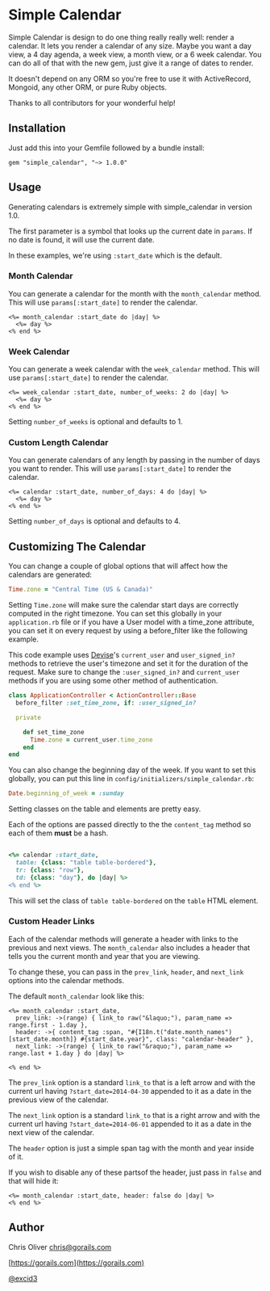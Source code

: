 Simple Calendar
===============

Simple Calendar is design to do one thing really really well: render a
calendar. It lets you render a calendar of any size. Maybe you want a
day view, a 4 day agenda, a week view, a month view, or a 6 week
calendar. You can do all of that with the new gem, just give it a range
of dates to render.

It doesn't depend on any ORM so you're free to use it with ActiveRecord,
Mongoid, any other ORM, or pure Ruby objects.

Thanks to all contributors for your wonderful help!

Installation
------------

Just add this into your Gemfile followed by a bundle install:

    gem "simple_calendar", "~> 1.0.0"

Usage
-----

Generating calendars is extremely simple with simple_calendar in version 1.0.

The first parameter is a symbol that looks up the current date in
`params`. If no date is found, it will use the current date.

In these examples, we're using `:start_date` which is the default.

### Month Calendar

You can generate a calendar for the month with the `month_calendar`
method.
This will use `params[:start_date]` to render the calendar.

```erb
<%= month_calendar :start_date do |day| %>
  <%= day %>
<% end %>
```

### Week Calendar

You can generate a week calendar with the `week_calendar` method.
This will use `params[:start_date]` to render the calendar.

```erb
<%= week_calendar :start_date, number_of_weeks: 2 do |day| %>
  <%= day %>
<% end %>
```

Setting `number_of_weeks` is optional and defaults to 1.

### Custom Length Calendar

You can generate calendars of any length by passing in the number of days you want to render.
This will use `params[:start_date]` to render the calendar.

```erb
<%= calendar :start_date, number_of_days: 4 do |day| %>
  <%= day %>
<% end %>
```

Setting `number_of_days` is optional and defaults to 4.

## Customizing The Calendar

You can change a couple of global options that will affect how the
calendars are generated:

```ruby
Time.zone = "Central Time (US & Canada)"
```

Setting `Time.zone` will make sure the calendar start days are correctly computed
in the right timezone. You can set this globally in your `application.rb` file or
if you have a User model with a time_zone attribute, you can set it on every request by using
a before_filter like the following example.

This code example uses [Devise](https://github.com/plataformatec/devise)'s
`current_user` and `user_signed_in?` methods to retrieve the user's timezone and set it for the duration of the request.
Make sure to change the `:user_signed_in?` and `current_user` methods if you are
using some other method of authentication.

```ruby
class ApplicationController < ActionController::Base
  before_filter :set_time_zone, if: :user_signed_in?

  private

    def set_time_zone
      Time.zone = current_user.time_zone
    end
end
```

You can also change the beginning day of the week. If you want to set
this globally, you can put this line in
`config/initializers/simple_calendar.rb`:

```ruby
Date.beginning_of_week = :sunday
```

Setting classes on the table and elements are pretty easy.

Each of the options are passed directly to the
the `content_tag` method so each of them **must** be a hash.

```ruby

<%= calendar :start_date,
  table: {class: "table table-bordered"},
  tr: {class: "row"},
  td: {class: "day"}, do |day| %>
<% end %>
```

This will set the class of `table table-bordered` on the `table` HTML
element.

### Custom Header Links

Each of the calendar methods will generate a header with links to the
previous and next views. The `month_calendar` also includes a header
that tells you the current month and year that you are viewing.

To change these, you can pass in the `prev_link`, `header`, and
`next_link` options into the calendar methods.

The default `month_calendar` look like this:

```erb
<%= month_calendar :start_date,
  prev_link: ->(range) { link_to raw("&laquo;"), param_name => range.first - 1.day },
  header: ->{ content_tag :span, "#{I18n.t("date.month_names")[start_date.month]} #{start_date.year}", class: "calendar-header" },
  next_link: ->(range) { link_to raw("&raquo;"), param_name => range.last + 1.day } do |day| %>

<% end %>
```

The `prev_link` option is a standard `link_to` that is a left arrow and
with the current url having `?start_date=2014-04-30` appended to it as
a date in the previous view of the calendar.

The `next_link` option is a standard `link_to` that is a right arrow and
with the current url having `?start_date=2014-06-01` appended to it as
a date in the next view of the calendar.

The `header` option is just a simple span tag with the month and year
inside of it.

If you wish to disable any of these partsof the header, just pass in
`false` and that will hide it:

```erb
<%= month_calendar :start_date, header: false do |day| %>
<% end %>
```


## Author

Chris Oliver <chris@gorails.com>

[https://gorails.com](https://gorails.com)

[@excid3](https://twitter.com/excid3)

